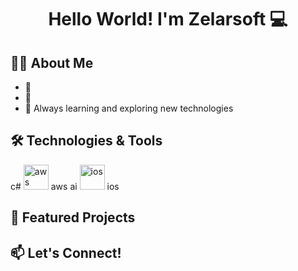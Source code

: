 <h1 align="center">Hello World! I'm Zelarsoft 💻</h1>
<p align="center"></p>

<h2>👨‍💻 About Me</h2>

- 📍 
- 🏢 
- 🌱 Always learning and exploring new technologies

<h2>🛠️ Technologies & Tools</h2>

c#
<img src="https://media3.giphy.com/media/YrZECW1GgBkqat6F0B/giphy.gif" width="40" height="40" alt="aws"/> aws
ai
<img src="https://media3.giphy.com/media/JO7XJ5SSQLVHjVKSws/giphy.gif" width="40" height="40" alt="ios"/> ios

<h2>🚀 Featured Projects</h2>



<h2>📫 Let's Connect!</h2>


